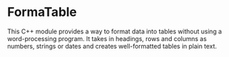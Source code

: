 FormaTable
==========
This C++ module provides a way to format data into tables without using a word-processing program. It takes in headings, rows and columns as numbers, strings or dates and creates well-formatted tables in plain text. 
